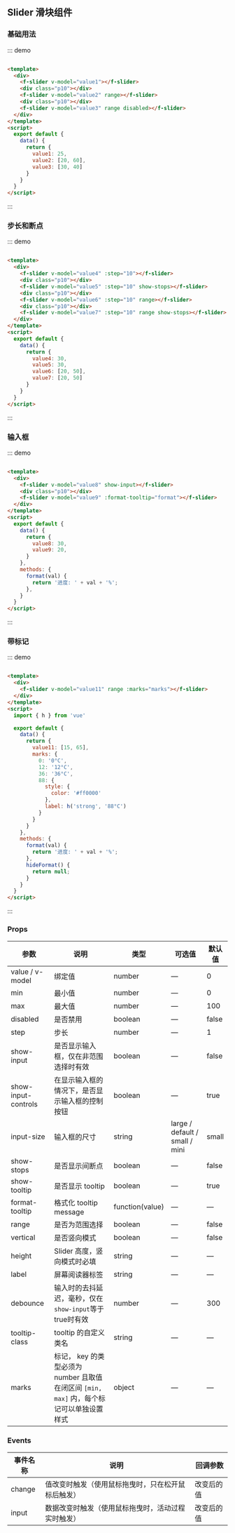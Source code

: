 ## Slider 滑块组件

### 基础用法

::: demo

```html

<template>
  <div>
    <f-slider v-model="value1"></f-slider>
    <div class="p10"></div>
    <f-slider v-model="value2" range></f-slider>
    <div class="p10"></div>
    <f-slider v-model="value3" range disabled></f-slider>
  </div>
</template>
<script>
  export default {
    data() {
      return {
        value1: 25,
        value2: [20, 60],
        value3: [30, 40]
      }
    }
  }
</script>
```

:::

### 步长和断点

::: demo

```html

<template>
  <div>
    <f-slider v-model="value4" :step="10"></f-slider>
    <div class="p10"></div>
    <f-slider v-model="value5" :step="10" show-stops></f-slider>
    <div class="p10"></div>
    <f-slider v-model="value6" :step="10" range></f-slider>
    <div class="p10"></div>
    <f-slider v-model="value7" :step="10" range show-stops></f-slider>
  </div>
</template>
<script>
  export default {
    data() {
      return {
        value4: 30,
        value5: 30,
        value6: [20, 50],
        value7: [20, 50]
      }
    }
  }
</script>
```

:::

### 输入框

::: demo

```html

<template>
  <div>
    <f-slider v-model="value8" show-input></f-slider>
    <div class="p10"></div>
    <f-slider v-model="value9" :format-tooltip="format"></f-slider>
  </div>
</template>
<script>
  export default {
    data() {
      return {
        value8: 30,
        value9: 20,
      }
    },
    methods: {
      format(val) {
        return '进度: ' + val + '%';
      },
    }
  }
</script>
```

:::

### 带标记

::: demo

```html

<template>
  <div>
    <f-slider v-model="value11" range :marks="marks"></f-slider>
  </div>
</template>
<script>
  import { h } from 'vue'

  export default {
    data() {
      return {
        value11: [15, 65],
        marks: {
          0: '0°C',
          12: '12°C',
          36: '36°C',
          88: {
            style: {
              color: '#ff0000'
            },
            label: h('strong', '88°C')
          }
        }
      }
    },
    methods: {
      format(val) {
        return '进度: ' + val + '%';
      },
      hideFormat() {
        return null;
      }
    }
  }
</script>
```

:::

### Props

| 参数      | 说明          | 类型      | 可选值                           | 默认值  |
|---------- |-------------- |---------- |--------------------------------  |-------- |
| value / v-model | 绑定值 | number | — | 0 |
| min | 最小值 | number | — | 0 |
| max | 最大值 | number | — | 100 |
| disabled | 是否禁用 | boolean | — | false |
| step | 步长 | number | — | 1 |
| show-input | 是否显示输入框，仅在非范围选择时有效 | boolean | — | false |
| show-input-controls | 在显示输入框的情况下，是否显示输入框的控制按钮 | boolean | — | true |
| input-size | 输入框的尺寸 | string | large / default / small / mini | small |
| show-stops | 是否显示间断点 | boolean | — | false |
| show-tooltip | 是否显示 tooltip | boolean | — | true |
| format-tooltip | 格式化 tooltip message | function(value) | — | — |
| range | 是否为范围选择 | boolean | — | false |
| vertical | 是否竖向模式 | boolean | — | false |
| height | Slider 高度，竖向模式时必填 | string | — | — |
| label | 屏幕阅读器标签 | string | — | — |
| debounce | 输入时的去抖延迟，毫秒，仅在`show-input`等于true时有效 | number | — | 300 |
| tooltip-class | tooltip 的自定义类名 | string | — | — |
| marks | 标记， key 的类型必须为 number 且取值在闭区间 `[min, max]` 内，每个标记可以单独设置样式 | object | — | — |

### Events

| 事件名称      | 说明    | 回调参数      |
|---------- |-------- |---------- |
| change | 值改变时触发（使用鼠标拖曳时，只在松开鼠标后触发） | 改变后的值 |
| input | 数据改变时触发（使用鼠标拖曳时，活动过程实时触发） | 改变后的值 |
